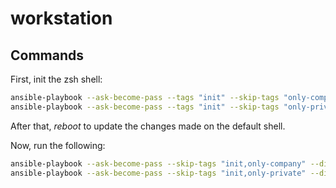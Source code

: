 # workstation

## Commands

First, init the zsh shell:
```bash
ansible-playbook --ask-become-pass --tags "init" --skip-tags "only-company" --diff setup.yml # For private notebook
ansible-playbook --ask-become-pass --tags "init" --skip-tags "only-private" --diff setup.yml # For company notebook
```

After that, *reboot* to update the changes made on the default shell.

Now, run the following:
```bash
ansible-playbook --ask-become-pass --skip-tags "init,only-company" --diff setup.yml # For private notebook
ansible-playbook --ask-become-pass --skip-tags "init,only-private" --diff setup.yml # For company notebook
```
